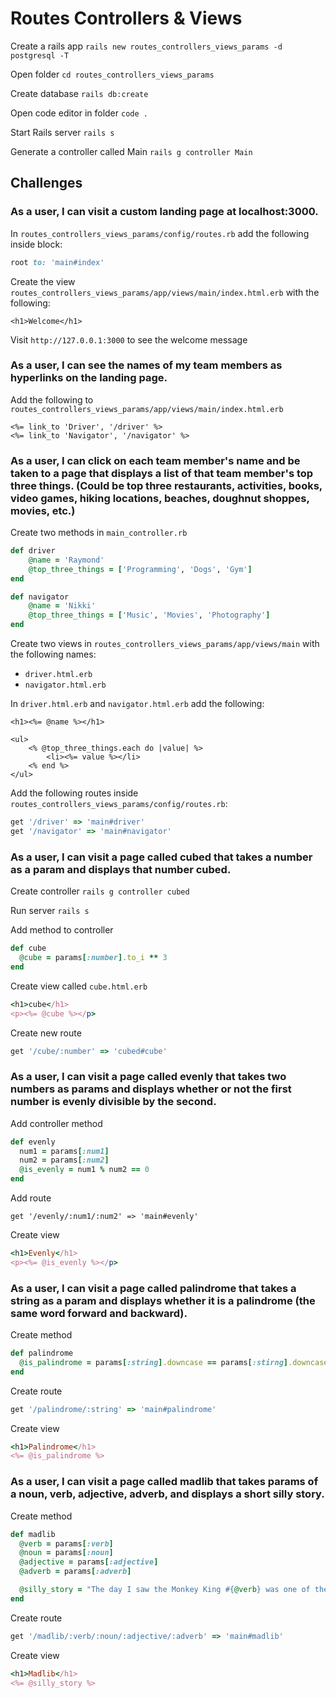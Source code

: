 # Routes Controllers & Views

Create a rails app
`rails new routes_controllers_views_params -d postgresql -T`

Open folder
`cd routes_controllers_views_params`

Create database
`rails db:create`

Open code editor in folder
`code .`

Start Rails server
`rails s`

Generate a controller called Main
`rails g controller Main`

## Challenges

### As a user, I can visit a custom landing page at localhost:3000.

In `routes_controllers_views_params/config/routes.rb` add the following inside block:

```ruby
root to: 'main#index'
```

Create the view `routes_controllers_views_params/app/views/main/index.html.erb` with the following:

```erb
<h1>Welcome</h1>
```

Visit `http://127.0.0.1:3000` to see the welcome message

### As a user, I can see the names of my team members as hyperlinks on the landing page.

Add the following to `routes_controllers_views_params/app/views/main/index.html.erb`

```erb
<%= link_to 'Driver', '/driver' %>
<%= link_to 'Navigator', '/navigator' %>
```

### As a user, I can click on each team member's name and be taken to a page that displays a list of that team member's top three things. (Could be top three restaurants, activities, books, video games, hiking locations, beaches, doughnut shoppes, movies, etc.)

Create two methods in `main_controller.rb`

```ruby
def driver
    @name = 'Raymond'
    @top_three_things = ['Programming', 'Dogs', 'Gym']
end

def navigator
    @name = 'Nikki'
    @top_three_things = ['Music', 'Movies', 'Photography']
end
```

Create two views in `routes_controllers_views_params/app/views/main` with the following names:

- `driver.html.erb`
- `navigator.html.erb`

In `driver.html.erb` and `navigator.html.erb` add the following:

```erb
<h1><%= @name %></h1>

<ul>
    <% @top_three_things.each do |value| %>
        <li><%= value %></li>
    <% end %>
</ul>
```

Add the following routes inside `routes_controllers_views_params/config/routes.rb`:

```ruby
get '/driver' => 'main#driver'
get '/navigator' => 'main#navigator'
```

### As a user, I can visit a page called cubed that takes a number as a param and displays that number cubed.

Create controller
`rails g controller cubed`

Run server
`rails s`

Add method to controller

```ruby
def cube
  @cube = params[:number].to_i ** 3
end
```

Create view called `cube.html.erb`

```ruby
<h1>cube</h1>
<p><%= @cube %></p>
```

Create new route

```ruby
get '/cube/:number' => 'cubed#cube'
```

### As a user, I can visit a page called evenly that takes two numbers as params and displays whether or not the first number is evenly divisible by the second.

Add controller method

```ruby
def evenly
  num1 = params[:num1]
  num2 = params[:num2]
  @is_evenly = num1 % num2 == 0
end
```

Add route

`get '/evenly/:num1/:num2' => 'main#evenly'`

Create view

```ruby
<h1>Evenly</h1>
<p><%= @is_evenly %></p>
```

### As a user, I can visit a page called palindrome that takes a string as a param and displays whether it is a palindrome (the same word forward and backward).

Create method

```ruby
def palindrome
  @is_palindrome = params[:string].downcase == params[:stirng].downcase.reverse
end
```

Create route

```ruby
get '/palindrome/:string' => 'main#palindrome'
```

Create view

```ruby
<h1>Palindrome</h1>
<%= @is_palindrome %>
```

### As a user, I can visit a page called madlib that takes params of a noun, verb, adjective, adverb, and displays a short silly story.

Create method

```ruby
def madlib
  @verb = params[:verb]
  @noun = params[:noun]
  @adjective = params[:adjective]
  @adverb = params[:adverb]

  @silly_story = "The day I saw the Monkey King #{@verb} was one of the most interesting days of the year. After he did that, the king played chess on his brother's #{@noun} and then combed his #{@adjective} hair with a comb made out of old fish bones. Later that same day, I saw the Monkey King dance #{@adverb} in front of an audience of kangaroos and wombats."
end
```

Create route

```ruby
get '/madlib/:verb/:noun/:adjective/:adverb' => 'main#madlib'
```

Create view

```ruby
<h1>Madlib</h1>
<%= @silly_story %>
```
